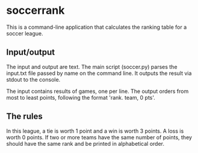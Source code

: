 # soccerrank

This is a command-line application that calculates the ranking table for a soccer league.

## Input/output
The input and output are text. 
The main script (soccer.py) parses the input.txt file passed by name on the command line. 
It outputs the result via stdout to the console.

The input contains results of games, one per line. 
The output orders from most to least points, following the format 'rank. team, 0 pts'.


## The rules
In this league, a tie is worth 1 point and a win is worth 3 points. A loss is worth 0 points. 
If two or more teams have the same number of points, they should have the same rank and be printed in alphabetical order.